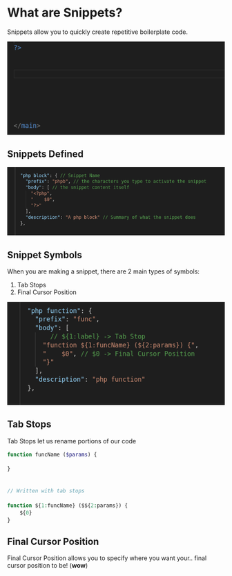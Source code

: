 # What are Snippets?

Snippets allow you to quickly create repetitive boilerplate code.

![](snippetQuickDemo.gif)

## Snippets Defined

![](snippetsDefined.png)

## Snippet Symbols

When you are making a snippet, there are 2 main types of symbols:
1. Tab Stops
2. Final Cursor Position

![](snippetsSymbols.png)

## Tab Stops

Tab Stops let us rename portions of our code

```php
function funcName ($params) {
    
}


// Written with tab stops

function ${1:funcName} ($${2:params}) {
    ${0}
}

```

## Final Cursor Position

Final Cursor Position allows you to specify where you want your.. final cursor position to be! (**wow**)